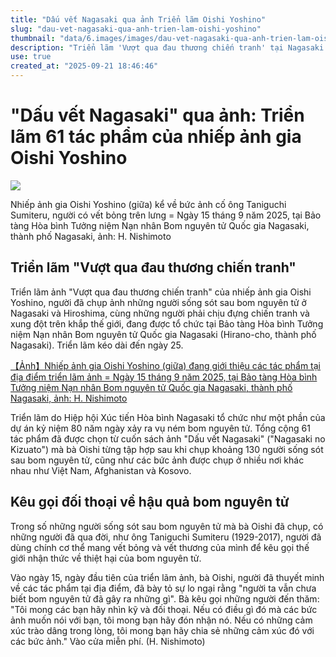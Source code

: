 ```yaml
---
title: "Dấu vết Nagasaki qua ảnh Triển lãm Oishi Yoshino"
slug: "dau-vet-nagasaki-qua-anh-trien-lam-oishi-yoshino"
thumbnail: "data/6.images/images/dau-vet-nagasaki-qua-anh-trien-lam-oishi-yoshino.webp"
description: "Triển lãm 'Vượt qua đau thương chiến tranh' tại Nagasaki giới thiệu 61 tác phẩm của nhiếp ảnh gia Oishi Yoshino, tập trung vào người sống sót sau bom nguyên tử và nạn nhân chiến tranh toàn cầu."
use: true
created_at: "2025-09-21 18:46:46"
---
```


# "Dấu vết Nagasaki" qua ảnh: Triển lãm 61 tác phẩm của nhiếp ảnh gia Oishi Yoshino

![](/images/20250921-00000013-asahi-000-1-view.webp)

Nhiếp ảnh gia Oishi Yoshino (giữa) kể về bức ảnh cố ông Taniguchi Sumiteru, người có vết bỏng trên lưng = Ngày 15 tháng 9 năm 2025, tại Bảo tàng Hòa bình Tưởng niệm Nạn nhân Bom nguyên tử Quốc gia Nagasaki, thành phố Nagasaki, ảnh: H. Nishimoto

## Triển lãm "Vượt qua đau thương chiến tranh"

Triển lãm ảnh "Vượt qua đau thương chiến tranh" của nhiếp ảnh gia Oishi Yoshino, người đã chụp ảnh những người sống sót sau bom nguyên tử ở Nagasaki và Hiroshima, cùng những người phải chịu đựng chiến tranh và xung đột trên khắp thế giới, đang được tổ chức tại Bảo tàng Hòa bình Tưởng niệm Nạn nhân Bom nguyên tử Quốc gia Nagasaki (Hirano-cho, thành phố Nagasaki). Triển lãm kéo dài đến ngày 25.

[【Ảnh】Nhiếp ảnh gia Oishi Yoshino (giữa) đang giới thiệu các tác phẩm tại địa điểm triển lãm ảnh = Ngày 15 tháng 9 năm 2025, tại Bảo tàng Hòa bình Tưởng niệm Nạn nhân Bom nguyên tử Quốc gia Nagasaki, thành phố Nagasaki, ảnh: H. Nishimoto](https://www.asahi.com/articles/photo/AS20250920003632.html?oai=AST9N3TC3T9NTOLB006M&ref=yahoo_kijinaka)

Triển lãm do Hiệp hội Xúc tiến Hòa bình Nagasaki tổ chức như một phần của dự án kỷ niệm 80 năm ngày xảy ra vụ ném bom nguyên tử. Tổng cộng 61 tác phẩm đã được chọn từ cuốn sách ảnh "Dấu vết Nagasaki" ("Nagasaki no Kizuato") mà bà Oishi từng tập hợp sau khi chụp khoảng 130 người sống sót sau bom nguyên tử, cũng như các bức ảnh được chụp ở nhiều nơi khác nhau như Việt Nam, Afghanistan và Kosovo.

## Kêu gọi đối thoại về hậu quả bom nguyên tử

Trong số những người sống sót sau bom nguyên tử mà bà Oishi đã chụp, có những người đã qua đời, như ông Taniguchi Sumiteru (1929-2017), người đã dùng chính cơ thể mang vết bỏng và vết thương của mình để kêu gọi thế giới nhận thức về thiệt hại của bom nguyên tử.

Vào ngày 15, ngày đầu tiên của triển lãm ảnh, bà Oishi, người đã thuyết minh về các tác phẩm tại địa điểm, đã bày tỏ sự lo ngại rằng "người ta vẫn chưa biết bom nguyên tử đã gây ra những gì". Bà kêu gọi những người đến thăm: "Tôi mong các bạn hãy nhìn kỹ và đối thoại. Nếu có điều gì đó mà các bức ảnh muốn nói với bạn, tôi mong bạn hãy đón nhận nó. Nếu có những cảm xúc trào dâng trong lòng, tôi mong bạn hãy chia sẻ những cảm xúc đó với các bức ảnh." Vào cửa miễn phí. (H. Nishimoto)